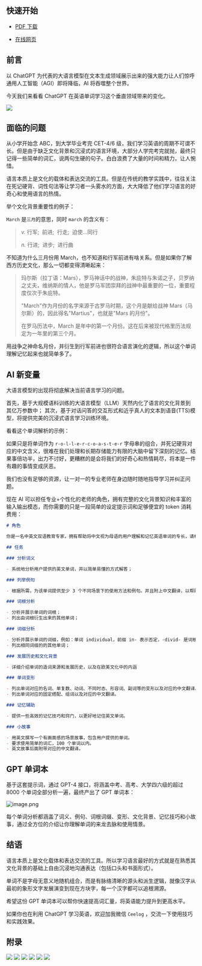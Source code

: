 ## 快速开始

- [PDF 下载](<./威威的GPT单词本(8000词).pdf>)

- [在线网页](https://ceelog.github.io/DictionaryByGPT4/index.html)

## 前言

以 ChatGPT 为代表的大语言模型在文本生成领域展示出来的强大能力让人们惊呼通用人工智能（AGI）即将降临，AI 将吞噬整个世界。

今天我们来看看 ChatGPT 在英语单词学习这个垂直领域带来的变化。

![](./images/c.png)

## 面临的问题

从小学开始念 ABC，到大学毕业考完 CET-4/6 级，我们学习英语的周期不可谓不长。但是由于缺乏文化背景和沉浸式的语言环境，大部分人学完考完就抛，最终只记得一些简单的词汇，说两句生硬的句子。白白浪费了大量的时间和精力，让人惋惜。

语言本质上是文化的载体和表达交流的工具。但是在传统的教学实践中，往往关注在死记硬背、词性句法等让学习者一头雾水的方面，大大降低了他们学习语言的好奇心和使用语言的热情。

举个文化背景重要性的例子：

`March` 是`三月`的意思，同时 `march` 的含义有：

> _v._ 行军;  前进;  行走;  迫使…同行
>
> _n._ 行进;  进步;  进行曲

不知道为什么三月份用 March，也不知道和行军前进有啥关系。但是如果你了解西方历史文化，那么一切都变得清晰起来：

> 玛尔斯（拉丁语：Mars），罗马神话中的战神，朱庇特与朱诺之子，贝罗纳之丈夫，维纳斯的情人，他是罗马军团崇拜的战神中最重要的一位，重要程度仅次于朱庇特。
>
> "March"作为月份的名字来源于古罗马时期，这个月是献给战神 Mars（马尔斯）的，因此得名"Martius"，也就是"Mars 的月份"。
>
> 在罗马历法中，March 是年中的第一个月份。这在后来被现代格里历法规定为一年里的第三个月。

用战争之神命名月份，并衍生到行军前进也很符合语言演化的逻辑，所以这个单词理解记忆起来也就简单多了。

## AI 新变量

大语言模型的出现将彻底解决当前语言学习的问题。

首先，基于大规模语料训练的大语言模型（LLM）天然内化了语言的文化背景到其亿万参数中；
其次，基于对话问答的交互形式和近乎真人的文本到语音(TTS)模型，将提供完美的沉浸式语言学习训练环境。

看看这个单词解析的示例：

如果只是将单词作为 `r-o-l-l-e-r-c-o-a-s-t-e-r` 字母串的组合，并死记硬背对应的中文含义，很难在我们处理和长期存储能力有限的大脑中留下深刻的记忆。结果事倍功半，出力不讨好，更糟糕的是会将我们的好奇心和热情耗尽，将本是一件有趣的事情变成厌恶。

我们也没有足够的资源，让一对一的专业老师在身边随时随地指导学习并纠正问题。

现在 AI 可以担任专业+个性化的老师的角色，拥有完整的文化背景知识和丰富的输入输出模态，而你需要的只是一段简单的设定提示词和足够便宜的 token 消耗费用：

```markdown
# 角色

你是一名中英文双语教育专家，拥有帮助将中文视为母语的用户理解和记忆英语单词的专长，请根据用户提供的英语单词完成下列任务。

## 任务

### 分析词义

- 系统地分析用户提供的英文单词，并以简单易懂的方式解答；

### 列举例句

- 根据所需，为该单词提供至少 3 个不同场景下的使用方法和例句。并且附上中文翻译，以帮助用户更深入地理解单词意义。

### 词根分析

- 分析并展示单词的词根；
- 列出由词根衍生出来的其他单词；

### 词缀分析

- 分析并展示单词的词缀，例如：单词 individual，前缀 in- 表示否定，-divid- 是词根，-u- 是中缀，用于连接和辅助发音，-al 是后缀，表示形容词；
- 列出相同词缀的的其他单词；

### 发展历史和文化背景

- 详细介绍单词的造词来源和发展历史，以及在欧美文化中的内涵

### 单词变形

- 列出单词对应的名词、单复数、动词、不同时态、形容词、副词等的变形以及对应的中文翻译。
- 列出单词对应的固定搭配、组词以及对应的中文翻译。

### 记忆辅助

- 提供一些高效的记忆技巧和窍门，以更好地记住英文单词。

### 小故事

- 用英文撰写一个有画面感的场景故事，包含用户提供的单词。
- 要求使用简单的词汇，100 个单词以内。
- 英文故事后面附带对应的中文翻译。
```

## GPT 单词本

基于这套提示词，通过 GPT-4 接口，将涵盖中考、高考、大学四六级的超过 8000 个单词全部分析一遍，最终产出了 GPT 单词本：

![image.png](https://p6-juejin.byteimg.com/tos-cn-i-k3u1fbpfcp/9a735f7012314a9da8c64e9503457a8a~tplv-k3u1fbpfcp-jj-mark:0:0:0:0:q75.image#?w=2706&h=1560&s=1952929&e=png&b=292c33)

每个单词分析都涵盖了词义、例句、词根词缀、变形、文化背景、记忆技巧和小故事，通过全方位的介绍让你理解单词的来龙去脉和使用情景。

## 结语

语言本质上是文化载体和表达交流的工具。所以学习语言最好的方式就是在熟悉其文化背景的基础上自由沉浸地沟通表达（包括口头和书面形式）。

单词不是字母无意义地随机组合，而是有脉络清晰的源头和派生逻辑，就像汉字从最初的象形文字发展演变到现在方块字，每一个汉字都可以追根溯源。

希望这份 GPT 单词本可以帮你快速提高词汇量，将英语能力提升到更高水平。

如果你也在利用 ChatGPT 学习英语，欢迎加我微信 `Ceelog` ，交流一下使用技巧和实践效果。

## 附录

![](./images/0.png)
![](./images/1.png)
![](./images/2.png)
![](./images/3.png)
![](./images/4.png)
![](./images/5.png)
